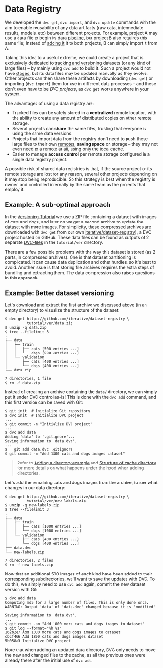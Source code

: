 # Data Registry

We developed the `dvc get`, `dvc import`, and `dvc update` commands with the aim
to enable reusability of any <abbr>data artifacts</abbr> (raw data, intermediate
results, models, etc) between different projects. For example, project A may use
a data file to begin its data [pipeline](/doc/command-reference/pipeline), but
project B also requires this same file; Instead of
[adding it](/doc/command-reference/add#example-single-file) it to both projects,
B can simply import it from A.

Taking this idea to a useful extreme, we could create a <abbr>project</abbr>
that is exclusively dedicated to
[tracking and versioning](/doc/use-cases/data-and-model-files-versioning)
datasets (or any kind of large files) – by mainly using `dvc add` to build it.
Such a project would not have [stages](/doc/command-reference/run), but its data
files may be updated manually as they evolve. Other projects can then share
these artifacts by downloading (`dvc get`) or importing (`dvc import`) them for
use in different data processes – and these don't even have to be _DVC
projects_, as `dvc get` works anywhere in your system.

The advantages of using a data registry are:

- Tracked files can be safely stored in a **centralized** remote location, with
  the ability to create any amount of distributed copies on other remote
  storage.
- Several projects can **share** the same files, trusting that everyone is using
  the same data versions.
- Projects that import data from the registry don't need to push these large
  files to their own [remotes](/doc/command-reference/remote), **saving space**
  on storage – they may not even need to a remote at all, using only the local
  <abbr>cache</abbr>.
- Easier to manage **access control** per remote storage configured in a single
  data registry project.

A possible risk of shared data registries is that, if the source project or its
remote storage are lost for any reason, several other projects depending on it
may stop being reproducible. So this strategy is best when the registry is owned
and controlled internally by the same team as the projects that employ it.

## Example: A sub-optimal approach

In the [Versioning Tutorial](/doc/tutorials/versioning) we use a ZIP file
containing a dataset with images of cats and dogs, and later on we get a second
archive to update the dataset with more images. For simplicity, these compressed
archives are downloaded with `dvc get` from our own
[iterative/dataset-registry](https://github.com/iterative/dataset-registry)), a
<abbr>DVC project</abbr> hosted on GitHub. These data files can be found as
<abbr>outputs</abbr> of 2 separate
[DVC-files](/doc/user-guide/dvc-files-and-directories) in the `tutorial/ver`
directory.

There are a few possible problems with the way this dataset is stored (as 2
parts, in compressed archives). One is that dataset partitioning is complicated.
It can cause data duplication and other hurdles, so it's best to avoid. Another
issue is that storing file archives requires the extra steps of bundling and
extracting them. The data compression also raises questions in this approach.

## Example: Better dataset versioning

Let's download and extract the first archive we discussed above (in an empty
directory) to visualize the structure of the dataset:

```dvc
$ dvc get https://github.com/iterative/dataset-registry \
          tutorial/ver/data.zip
$ unzip -q data.zip
$ tree --filelimit 3
.
├── data
│   ├── train
│   │   ├── cats [500 entries ...]
│   │   └── dogs [500 entries ...]
│   └── validation
│       ├── cats [400 entries ...]
│       └── dogs [400 entries ...]
└── data.zip

7 directories, 1 file
$ rm -f data.zip
```

Instead of creating an archive containing the `data/` directory, we can simply
put it under DVC control as-is! This is done with the `dvc add` command, and
this first version can be saved with Git:

```dvc
$ git init  # Initialize Git repository
$ dvc init  # Initialize DVC project
...
$ git commit -m "Initialize DVC project"
...
$ dvc add data
Adding 'data' to '.gitignore'...
Saving information to 'data.dvc'.
...
$	git add data.dvc .gitignore
$ git commit -m "Add 1800 cats and dogs images dataset"
```

> Refer to
> [Adding a directory example](/doc/command-reference/add#example-directory) and
> [Structure of cache directory](/doc/user-guide/dvc-files-and-directories#structure-of-cache-directory)
> for more details on what happens under the hood when adding directories.

Let's add the remaining cats and dogs images from the archive, to see what
changes in our data directory:

```dvc
$ dvc get https://github.com/iterative/dataset-registry \
          tutorial/ver/new-labels.zip
$ unzip -q new-labels.zip
$ tree --filelimit 3
.
├── data
│   ├── train
│   │   ├── cats [1000 entries ...]
│   │   └── dogs [1000 entries ...]
│   └── validation
│       ├── cats [400 entries ...]
│       └── dogs [400 entries ...]
├── data.dvc
└── new-labels.zip

7 directories, 2 files
$ rm -f new-labels.zip
```

Now that an additional 500 images of each kind have been added to their
corresponding subdirectories, we'll want to save the updates with DVC. To do
this, we simply need to use `dvc add` again, commit the new dataset version with
Git:

```dvc
$ dvc add data
Computing md5 for a large number of files. This is only done once.
WARNING: Output 'data' of 'data.dvc' changed because it is 'modified'
...
Saving information to 'data.dvc'.
...
$ git commit -am "Add 1000 more cats and dogs images to dataset"
$ git log --format="%h %s"
162b2e7 Add 1000 more cats and dogs images to dataset
cbcf466 Add 1800 cats and dogs images dataset
5b058a3 Initialize DVC project
```

Note that when adding an updated data directory, DVC only needs to move the new
and changed files to the <abbr>cache</abbr>, as all the previous ones were
already there after the initial use of `dvc add`.
